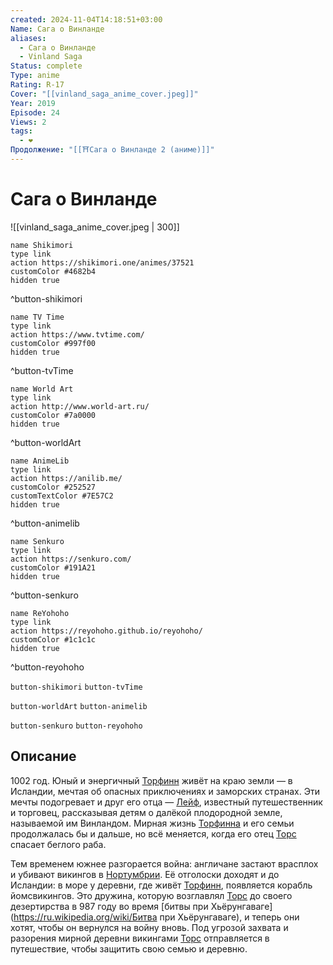 ```yaml
---
created: 2024-11-04T14:18:51+03:00
Name: Сага о Винланде
aliases:
  - Сага о Винланде
  - Vinland Saga
Status: complete
Type: anime
Rating: R-17
Cover: "[[vinland_saga_anime_cover.jpeg]]"
Year: 2019
Episode: 24
Views: 2
tags:
  - ❤
Продолжение: "[[⛩️Сага о Винланде 2 (аниме)]]"
---
```


# Сага о Винланде

![[vinland_saga_anime_cover.jpeg | 300]]

```button
name Shikimori
type link
action https://shikimori.one/animes/37521
customColor #4682b4
hidden true
```
^button-shikimori

```button
name TV Time
type link
action https://www.tvtime.com/
customColor #997f00
hidden true
```
^button-tvTime

```button
name World Art
type link
action http://www.world-art.ru/
customColor #7a0000
hidden true
```
^button-worldArt

```button
name AnimeLib
type link
action https://anilib.me/
customColor #252527
customTextColor #7E57C2
hidden true
```
^button-animelib

```button
name Senkuro
type link
action https://senkuro.com/
customColor #191A21
hidden true
```
^button-senkuro

```button
name ReYohoho
type link
action https://reyohoho.github.io/reyohoho/
customColor #1c1c1c
hidden true
```
^button-reyohoho

`button-shikimori` `button-tvTime`

`button-worldArt` `button-animelib`

`button-senkuro` `button-reyohoho`

## Описание

1002 год. Юный и энергичный [Торфинн](https://shikimori.one/characters/10138-thorfinn) живёт на краю земли — в Исландии, мечтая об опасных приключениях и заморских странах. Эти мечты подогревает и друг его отца — [Лейф](https://shikimori.one/characters/19486-leif-erikson), известный путешественник и торговец, рассказывая детям о далёкой плодородной земле, называемой им Винландом. Мирная жизнь [Торфинна](https://shikimori.one/characters/10138-thorfinn) и его семьи продолжалась бы и дальше, но всё меняется, когда его отец [Торс](https://shikimori.one/characters/13021-thors) спасает беглого раба.

Тем временем южнее разгорается война: англичане застают врасплох и убивают викингов в [Нортумбрии](https://ru.wikipedia.org/wiki/Нортумбрия). Её отголоски доходят и до Исландии: в море у деревни, где живёт [Торфинн](https://shikimori.one/characters/10138-thorfinn), появляется корабль йомсвикингов. Это дружина, которую возглавлял [Торс](https://shikimori.one/characters/13021-thors) до своего дезертирства в 987 году во время [битвы при Хьёрунгаваге](https://ru.wikipedia.org/wiki/Битва при Хьёрунгаваге), и теперь они хотят, чтобы он вернулся на войну вновь. Под угрозой захвата и разорения мирной деревни викингами [Торс](https://shikimori.one/characters/13021-thors) отправляется в путешествие, чтобы защитить свою семью и деревню.
